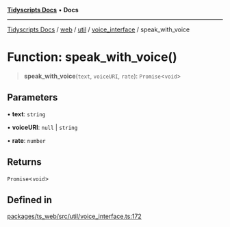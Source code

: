 [**Tidyscripts Docs**](../../../../../../../README.md) • **Docs**

***

[Tidyscripts Docs](../../../../../../../globals.md) / [web](../../../../../README.md) / [util](../../../README.md) / [voice\_interface](../README.md) / speak\_with\_voice

# Function: speak\_with\_voice()

> **speak\_with\_voice**(`text`, `voiceURI`, `rate`): `Promise`\<`void`\>

## Parameters

• **text**: `string`

• **voiceURI**: `null` \| `string`

• **rate**: `number`

## Returns

`Promise`\<`void`\>

## Defined in

[packages/ts\_web/src/util/voice\_interface.ts:172](https://github.com/sheunaluko/tidyscripts/blob/master/packages/ts_web/src/util/voice_interface.ts#L172)
